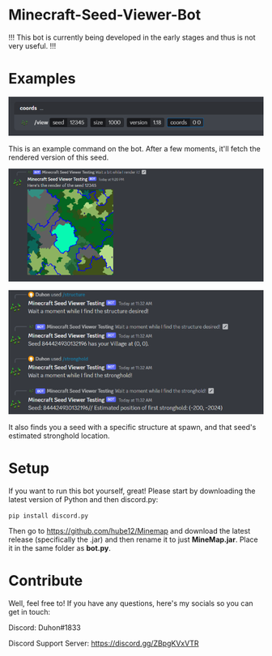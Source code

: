 # Minecraft-Seed-Viewer-Bot

!!! This bot is currently being developed in the early stages and thus is not very useful. !!!

# Examples

![Command Example](readme/example1.png)

This is an example command on the bot. After a few moments, it'll fetch the rendered version of this seed.

![Command Result](readme/example2.png)

![Stronghold and Structure finder](readme/example3.png)

It also finds you a seed with a specific structure at spawn, and that seed's estimated stronghold location.

# Setup

If you want to run this bot yourself, great! Please start by downloading the latest version of Python and then discord.py:

`pip install discord.py`

Then go to https://github.com/hube12/Minemap and download the latest release (specifically the .jar) and then rename it to just **MineMap.jar**. Place it in the same folder as **bot.py**.

# Contribute

Well, feel free to! If you have any questions, here's my socials so you can get in touch:

Discord: Duhon#1833

Discord Support Server: https://discord.gg/ZBpgKVxVTR

